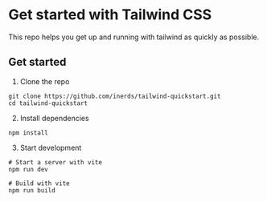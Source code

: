 # Get started with Tailwind CSS
This repo helps you get up and running with tailwind as quickly as possible.

## Get started
1. Clone the repo
```
git clone https://github.com/inerds/tailwind-quickstart.git
cd tailwind-quickstart
```

2. Install dependencies
```
npm install
```

3. Start development
```
# Start a server with vite
npm run dev
```
```
# Build with vite
npm run build
```
